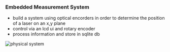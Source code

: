 ### Embedded Measurement System

- build a system using optical encorders in order to determine the position of a laser on an x,y plane
- control via an lcd ui and rotary encoder
- process information and store in sqlite db  


![physical system](https://ztbochanski.github.com/embedded-gantry/images/controller.jpg)
